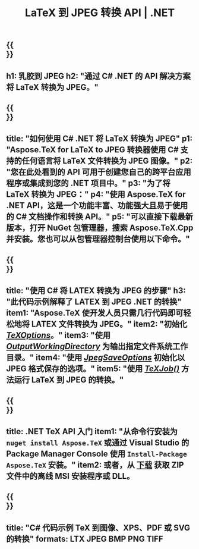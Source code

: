 ﻿---
translation: true
template: /_templates/_conversion-child-net.md
title: LaTeX 到 JPEG 转换 API | .NET
description: LaTeX 到 JPEG 的转换功能。将此本地 .NET 库集成到您的项目中，或使用跨平台应用程序将 LaTeX 转换为 JPEG。
keywords: latex to jpeg api net，latex2jpeg 集成 c#
url: /net/conversion/latex-to-jpeg/
family: tex
platformtag: net
feature: conversion
informat: LATEX
outformat: JPEG
otherformats: BMP PNG TIFF PDF SVG XPS
---


{{<section banner>}}
---
h1: 乳胶到 JPEG
h2: "通过 C# .NET 的 API 解决方案将 LaTeX 转换为 JPEG。"
---

{{<section overview>}}
---
title: "如何使用 C# .NET 将 LaTeX 转换为 JPEG"
p1: "Aspose.TeX for LaTeX to JPEG 转换器使用 C# 支持的任何语言将 LaTeX 文件转换为 JPEG 图像。"
p2: "您在此处看到的 API 可用于创建您自己的跨平台应用程序或集成到您的 .NET 项目中。"
p3: "为了将 LaTeX 转换为 JPEG："
p4: "使用 Aspose.TeX for .NET API，这是一个功能丰富、功能强大且易于使用的 C# 文档操作和转换 API。"
p5: "可以直接下载最新版本，打开 NuGet 包管理器，搜索 Aspose.TeX.Cpp 并安装。您也可以从包管理器控制台使用以下命令。"
---

{{<section feature1>}}
---
title: "使用 C# 将 LATEX 转换为 JPEG 的步骤"
h3: "此代码示例解释了 LATEX 到 JPEG .NET 的转换"
item1: "Aspose.TeX 使开发人员只需几行代码即可轻松地将 LATEX 文件转换为 JPEG。"
item2: "初始化 [*TeXOptions*](https://reference.aspose.com/tex/net/aspose.tex/texoptions/)。"
item3: "使用 [*OutputWorkingDirectory*](https://reference.aspose.com/tex/net/aspose.tex/texoptions/outputworkingdirectory/) 为输出指定文件系统工作目录。"
item4: "使用 [*JpegSaveOptions*](https://reference.aspose.com/tex/net/aspose.tex.presentation.image/jpegsaveoptions/) 初始化以 JPEG 格式保存的选项。"
item5: "使用 [*TeXJob()*](https://reference.aspose.com/tex/net/aspose.tex/texjob/) 方法运行 LaTeX 到 JPEG 的转换。"
---

{{<section feature2>}}
---
title: .NET TeX API 入门
item1: "从命令行安装为 ```nuget install Aspose.TeX``` 或通过 Visual Studio 的 Package Manager Console 使用 ```Install-Package Aspose.TeX``` 安装。"
item2: 或者，从 [下载](https://downloads.aspose.com/tex/net) 获取 ZIP 文件中的离线 MSI 安装程序或 DLL。
---

{{<section widget>}}
---
title: "C# 代码示例 TeX 到图像、XPS、PDF 或 SVG 的转换"
formats: LTX JPEG BMP PNG TIFF
---
